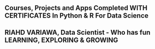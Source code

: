 ## Courses, Projects and Apps Completed WITH CERTIFICATES In Python & R For Data Science
## RIAHD VARIAWA, Data Scientist - Who has fun LEARNING, EXPLORING & GROWING
